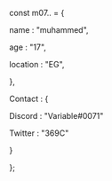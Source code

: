 const m07.. = {
  
 name : "muhammed",
 
 age : "17",
  
 location : "EG",
     
 },
 
 Contact : {
  
  Discord : "Variable#0071"
   
  Twitter : "369C"
 
 }

};
